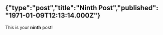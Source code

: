{"type":"post","title":"Ninth Post","published": "1971-01-09T12:13:14.000Z"}
---
This is your __ninth__ post!
